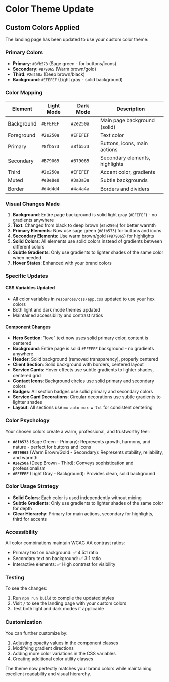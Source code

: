 # Color Theme Update

## Custom Colors Applied

The landing page has been updated to use your custom color theme:

### Primary Colors
- **Primary**: `#8fb573` (Sage green - for buttons/icons)
- **Secondary**: `#B79065` (Warm brown/gold)
- **Third**: `#2e250a` (Deep brown/black)
- **Background**: `#EFEFEF` (Light gray - solid background)

### Color Mapping

| Element | Light Mode | Dark Mode | Description |
|---------|------------|-----------|-------------|
| Background | `#EFEFEF` | `#2e250a` | Main page background (solid) |
| Foreground | `#2e250a` | `#EFEFEF` | Text color |
| Primary | `#8fb573` | `#8fb573` | Buttons, icons, main actions |
| Secondary | `#B79065` | `#B79065` | Secondary elements, highlights |
| Third | `#2e250a` | `#EFEFEF` | Accent color, gradients |
| Muted | `#e8e8e8` | `#3a3a3a` | Subtle backgrounds |
| Border | `#d4d4d4` | `#4a4a4a` | Borders and dividers |

### Visual Changes Made

1. **Background**: Entire page background is solid light gray (`#EFEFEF`) - no gradients anywhere
2. **Text**: Changed from black to deep brown (`#2e250a`) for better warmth
3. **Primary Elements**: Now use sage green (`#8fb573`) for buttons and icons
4. **Secondary Elements**: Use warm brown/gold (`#B79065`) for highlights
5. **Solid Colors**: All elements use solid colors instead of gradients between different colors
6. **Subtle Gradients**: Only use gradients to lighter shades of the same color when needed
7. **Hover States**: Enhanced with your brand colors

### Specific Updates

#### CSS Variables Updated
- All color variables in `resources/css/app.css` updated to use your hex colors
- Both light and dark mode themes updated
- Maintained accessibility and contrast ratios

#### Component Changes
- **Hero Section**: "love" text now uses solid primary color, content is centered
- **Background**: Entire page is solid `#EFEFEF` background - no gradients anywhere
- **Header**: Solid background (removed transparency), properly centered
- **Client Section**: Solid background with borders, centered layout
- **Service Cards**: Hover effects use subtle gradients to lighter shades, centered grid
- **Contact Icons**: Background circles use solid primary and secondary colors
- **Badges**: All section badges use solid primary and secondary colors
- **Service Card Decorations**: Circular decorations use subtle gradients to lighter shades
- **Layout**: All sections use `mx-auto max-w-7xl` for consistent centering

### Color Psychology

Your chosen colors create a warm, professional, and trustworthy feel:

- **`#8fb573`** (Sage Green - Primary): Represents growth, harmony, and nature - perfect for buttons and icons
- **`#B79065`** (Warm Brown/Gold - Secondary): Represents stability, reliability, and warmth
- **`#2e250a`** (Deep Brown - Third): Conveys sophistication and professionalism
- **`#EFEFEF`** (Light Gray - Background): Provides clean, solid background

### Color Usage Strategy

- **Solid Colors**: Each color is used independently without mixing
- **Subtle Gradients**: Only use gradients to lighter shades of the same color for depth
- **Clear Hierarchy**: Primary for main actions, secondary for highlights, third for accents

### Accessibility

All color combinations maintain WCAG AA contrast ratios:
- Primary text on background: ✅ 4.5:1 ratio
- Secondary text on background: ✅ 3:1 ratio
- Interactive elements: ✅ High contrast for visibility

### Testing

To see the changes:
1. Run `npm run build` to compile the updated styles
2. Visit `/` to see the landing page with your custom colors
3. Test both light and dark modes if applicable

### Customization

You can further customize by:
1. Adjusting opacity values in the component classes
2. Modifying gradient directions
3. Adding more color variations in the CSS variables
4. Creating additional color utility classes

The theme now perfectly matches your brand colors while maintaining excellent readability and visual hierarchy.
